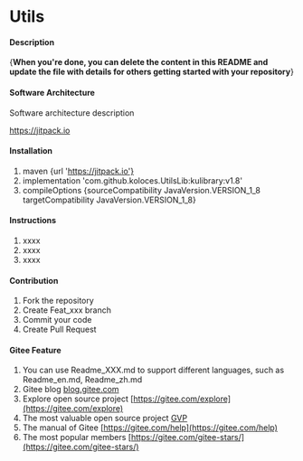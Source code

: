 # Utils

#### Description
{**When you're done, you can delete the content in this README and update the file with details for others getting started with your repository**}

#### Software Architecture
Software architecture description

https://jitpack.io

#### Installation

1. maven {url 'https://jitpack.io'}
2. implementation 'com.github.koloces.UtilsLib:kulibrary:v1.8'
3. compileOptions {sourceCompatibility JavaVersion.VERSION_1_8
              targetCompatibility JavaVersion.VERSION_1_8}

#### Instructions

1. xxxx
2. xxxx
3. xxxx

#### Contribution

1. Fork the repository
2. Create Feat_xxx branch
3. Commit your code
4. Create Pull Request


#### Gitee Feature

1. You can use Readme\_XXX.md to support different languages, such as Readme\_en.md, Readme\_zh.md
2. Gitee blog [blog.gitee.com](https://blog.gitee.com)
3. Explore open source project [https://gitee.com/explore](https://gitee.com/explore)
4. The most valuable open source project [GVP](https://gitee.com/gvp)
5. The manual of Gitee [https://gitee.com/help](https://gitee.com/help)
6. The most popular members  [https://gitee.com/gitee-stars/](https://gitee.com/gitee-stars/)